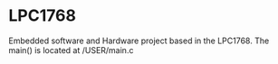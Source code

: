 # LPC1768
Embedded software and Hardware project based in the LPC1768.
The main() is located at /USER/main.c
